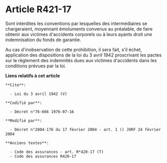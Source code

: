 # Article R421-17

Sont interdites les conventions par lesquelles des intermédiaires se chargeraient, moyennant émoluments convenus au
préalable, de faire obtenir aux victimes d'accidents corporels ou à leurs ayants droit une indemnisation du fonds de
garantie. 

Au cas d'inobservation de cette prohibition, il sera fait, s'il échet, application des dispositions de la loi du 3 avril 1942
proscrivant les pactes sur le règlement des indemnités dues aux victimes d'accidents dans les conditions prévues par la loi.

**Liens relatifs à cet article**

	**Cite**:

	  - Loi du 3 avril 1942 (V)

	**Codifié par**:

	  - Décret n°76-666 1976-07-16

	**Modifié par**:

	  - Décret n°2004-176 du 17 février 2004 - art. 1 () JORF 24 février 2004

	**Anciens textes**:

	  - Code des assurances - art. R*420-17 (T)
	  - Code des assurances R420-17
